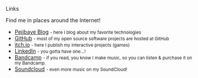 Links

Find me in places around the Internet!

*   [Pejibaye Blog](https://kaeruct.github.io/) <small>- here I blog about my favorite technologies</small>
*   [GitHub](https://github.com/KaeruCT) <small>- most of my open source software projects are hosted at GitHub</small>
*   [itch.io](https://kaeruct.itch.io/) <small>- here I publish my interactive projects (games)</small>
*   [LinkedIn](https://www.linkedin.com/in/andr%C3%A9s-villarreal-cordero) <small>- you gotta have one...!</small>
*   [Bandcamp](https://tryandy.bandcamp.com/) <small>- if you read, you know I make music, so you can listen & purchase it on my Bandcamp.</small>
*   [Soundcloud](https://soundcloud.com/try_andy/tracks) <small>- even more music on my SoundCloud!</small>